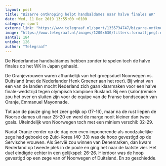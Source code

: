 ```yaml
---
layout: post
title: "Bizarre ontknoping helpt handbaldames naar halve finales WK"
date: Wed, 11 Dec 2019 13:55:00 +0100
category: sport
externe_link: "https://www.telegraaf.nl/sport/1355734747/bizarre-ontknoping-helpt-handbaldames-naar-halve-finales-wk"
image: "https://www.telegraaf.nl/images/1200x630/filters:format(jpeg):quality(80)/cdn-kiosk-api.telegraaf.nl/e449b84c-1c15-11ea-9821-02c309bc01c1.jpg"
aantal: 184
unieke: 126
author: "Telegraaf"
---
```


<p class="intro">De Nederlandse handbaldames hebben zonder te spelen toch de halve finales op het WK in Japan gehaald.</p> <p>De Oranjevrouwen waren afhankelijk van het groepsduel Noorwegen vs. Duitsland (met de Nederlander Henk Groener aan het roer). Bij winst van een van de landen mocht Nederland zich gaan klaarmaken voor een halve finale-wedstrijd tegen olympisch kampioen Rusland. Bij een (salon)remise zou het over en sluiten zijn voor de equipe van de Franse bondscoach van Oranje, Emmanuel Mayonnade.</p><p>Tot aan de pauze ging het zeer gelijk op (17-16), maar na de rust liepen de Noorse dames uit naar 25-20 en werd de marge nooit kleiner dan twee goals. Uiteindelijk won Noorwegen toch met een miniem verschil: 32-29.</p><p>Nadat Oranje eerder op de dag een even imponerende als noodzakelijke zege had geboekt op Zuid-Korea (40-33) was de hoop gevestigd op de Servische vrouwen. Als Servië zou winnen van Denemarken, dan kwam Nederland op tweede plek in de poule en ging het naar de laatste vier. Het duel eindigde echter in een gelijkspel: 26-26. Hierdoor was de hoop gevestigd op een zege van of Noorwegen of Duitsland. En zo geschiedde.</p>

